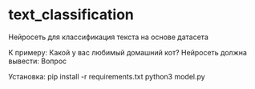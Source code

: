 # text_classification
Нейросеть для классификация текста на основе датасета


К примеру: Какой у вас любимый домашний кот? Нейросеть должна вывести: Вопрос 

Установка:
pip install -r requirements.txt
python3 model.py
